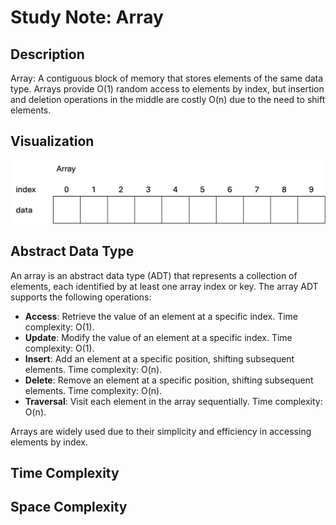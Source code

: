 # Study Note: Array

## Description
Array: A contiguous block of memory that stores elements of the same data type. Arrays provide O(1) random access to elements by index, but insertion and deletion operations in the middle are costly O(n) due to the need to shift elements.

## Visualization

![Array](./images/Array.png)

## Abstract Data Type

An array is an abstract data type (ADT) that represents a collection of elements, each identified by at least one array index or key. The array ADT supports the following operations:

- **Access**: Retrieve the value of an element at a specific index. Time complexity: O(1).
- **Update**: Modify the value of an element at a specific index. Time complexity: O(1).
- **Insert**: Add an element at a specific position, shifting subsequent elements. Time complexity: O(n).
- **Delete**: Remove an element at a specific position, shifting subsequent elements. Time complexity: O(n).
- **Traversal**: Visit each element in the array sequentially. Time complexity: O(n).

Arrays are widely used due to their simplicity and efficiency in accessing elements by index.

## Time Complexity

## Space Complexity
